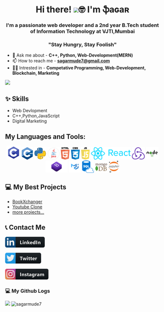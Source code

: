 <h1 align="center">Hi there! <img src="https://raw.githubusercontent.com/MartinHeinz/MartinHeinz/master/wave.gif" width="30px">🤓 I'm ֆaɢaʀ </h1>
<h3 align="center">I'm a passionate web developer and a 2nd year B.Tech student of Information Technology at VJTI,Mumbai</h2>
<h3 align="center">"Stay Hungry, Stay Foolish"</h3>

- 💬 Ask me about - **C++, Python, Web-Development(MERN)**
- 📫 How to reach me - **sagarmude7@gmail.com**
- 👨‍💻 Intrested in - **Competative Programming, Web-Development, Blockchain, Marketing**

![](https://komarev.com/ghpvc/?username=your-github-sagarmude7&color=brightgreen&style=plastic)

## ✨ Skills

- Web Devlopment
- C++,Python,JavaScript
- Digital Marketing

## My Languages and Tools:

<p align="center">
  <img src="https://github.com/sagarmude7/sagarmude7/blob/main/icons/c.png" alt="C" title="C" height="45"/>
  <img src="https://github.com/sagarmude7/sagarmude7/blob/main/icons/c%2B%2B.png" alt="cplusplus" title="C++" height="40"/>
  <img src="https://github.com/sagarmude7/sagarmude7/blob/main/icons/python.png" alt="python" title="Python" height="40"/>
  <img src="https://github.com/sagarmude7/sagarmude7/blob/main/icons/java.png" alt="java" title="Java" height="40"/>
  <img src="https://github.com/sagarmude7/sagarmude7/blob/main/icons/html.png" alt="html5" title="HTML5" height="40"/>
  <img src="https://github.com/sagarmude7/sagarmude7/blob/main/icons/css.png" alt="css3" title="CSS3" height="40"/>
  <img src="https://github.com/sagarmude7/sagarmude7/blob/main/icons/javascript.png" alt="javascript" title="Javascript" height="40"/>
  <img src="https://github.com/sagarmude7/sagarmude7/blob/main/icons/react.png" alt="react" title="React" height="40"/>
  <img src="https://github.com/sagarmude7/sagarmude7/blob/main/icons/redux.png" alt="redux" title="Redux" height="40"/>
  <img src="https://github.com/sagarmude7/sagarmude7/blob/main/icons/nodejs.png" alt="nodejs" title="NodeJS" height="40"/>
  <img src="https://github.com/sagarmude7/sagarmude7/blob/main/icons/bootstrap.png" alt="bootstrap" title="Bootstrap 4" height="40"/>
  <img src="https://github.com/sagarmude7/sagarmude7/blob/main/icons/materialui.png" alt="materialui" title="MaterialUI" height="40"/>
  <img src="https://github.com/sagarmude7/sagarmude7/blob/main/icons/sql.png" alt="sqlite" title="SQLite3" height="40"/>
  <img src="https://github.com/sagarmude7/sagarmude7/blob/main/icons/mongodb.png" alt="mongodb" title="MongoDB" height="40"/>
  <img src="https://github.com/sagarmude7/sagarmude7/blob/main/icons/jupyter.png" alt="jupyter" title="Jupyter" height="40"/>
  </p>

## 💻 My Best Projects

- [BookXchanger](https://github.com/sagarmude7/BookXchanger)
- [Youtube Clone](https://github.com/sagarmude7/Youtube-Clone)
- [more projects...](https://github.com/sagarmude7?tab=repositories)

## 📞 Contact Me

<p>
<a title="LinkedIn Profile" href="www.linkedin.com/in/sagar-mude"><img alt="MY LinkedIn Profile" src="https://github.com/sagarmude7/sagarmude7/blob/main/icons/linkedin.png" height="35" /></a>

<a title="Twitter Profile" href="https://twitter.com/SAGARMUDE1"><img alt="MY Twitter Profile" src="https://github.com/sagarmude7/sagarmude7/blob/main/icons/twitter.png" height="35" /></a>

<a title="Instagram Profile" href="https://www.instagram.com/sagarmude7/"><img alt="MY Instagram Profile" src="https://github.com/sagarmude7/sagarmude7/blob/main/icons/instagram.png" height="35" /></a>

</p>

### 💻 My Github Logs

<p>
  <img height="160em" src="https://github-readme-stats.vercel.app/api?username=sagarmude7&theme=radical&show_icons=true" />
  <img height="160em" float="right" src="https://github-readme-streak-stats.herokuapp.com/?user=sagarmude7" alt="sagarmude7" />
</p>

